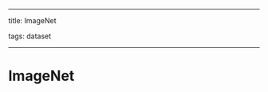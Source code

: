 
---

title: ImageNet

tags: dataset 

---

# ImageNet




























































